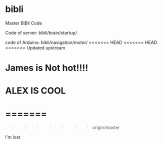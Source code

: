 # bibli
Master BiBli Code


Code of server: bibli/brain/startup/

code of Arduino: bibli/navigation/motor/
<<<<<<< HEAD
<<<<<<< HEAD
<<<<<<< Updated upstream
 # James is Not hot!!!!
 # ALEX IS COOL
=======
=======
>>>>>>> origin/master

I'm lost
